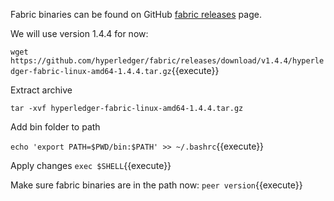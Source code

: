 Fabric binaries can be found on GitHub [fabric releases](https://github.com/hyperledger/fabric/releases) page.

We will use version 1.4.4 for now:

`wget https://github.com/hyperledger/fabric/releases/download/v1.4.4/hyperledger-fabric-linux-amd64-1.4.4.tar.gz`{{execute}}

Extract archive

`tar -xvf hyperledger-fabric-linux-amd64-1.4.4.tar.gz`

Add bin folder to path

`echo 'export PATH=$PWD/bin:$PATH' >> ~/.bashrc`{{execute}}

Apply changes
`exec $SHELL`{{execute}}

Make sure fabric binaries are in the path now:
`peer version`{{execute}}